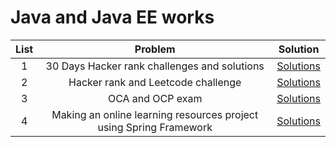 # Java and Java EE works 

|  List  |                Problem                |                                         Solution                                          |                                                        
| :---: | :-------------------------------------: | :--------------------------------------------------------------------------------------: | 
|   1   |              30 Days Hacker rank challenges and solutions               |         [Solutions](https://github.com/masb80/Java_and_JavaEE_works/tree/master/hacker_rank_30_days)          |
|   2   |              Hacker rank and Leetcode challenge               |         [Solutions](https://github.com/masb80/Java_and_JavaEE_works)
|   3   |              OCA and OCP exam               |         [Solutions](https://github.com/masb80/Java_and_JavaEE_works)
|   4   |              Making an online learning resources project using Spring Framework                |         [Solutions](https://github.com/masb80/Java_and_JavaEE_works)          |     


     

